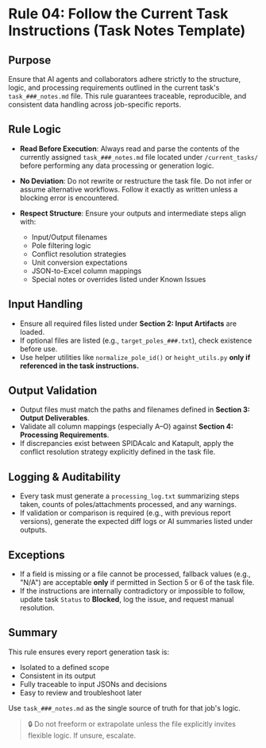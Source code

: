 # Rule 04: Follow the Current Task Instructions (Task Notes Template)

## Purpose

Ensure that AI agents and collaborators adhere strictly to the structure, logic, and processing requirements outlined in the current task's `task_###_notes.md` file. This rule guarantees traceable, reproducible, and consistent data handling across job-specific reports.

## Rule Logic

* **Read Before Execution**: Always read and parse the contents of the currently assigned `task_###_notes.md` file located under `/current_tasks/` before performing any data processing or generation logic.
* **No Deviation**: Do not rewrite or restructure the task file. Do not infer or assume alternative workflows. Follow it exactly as written unless a blocking error is encountered.
* **Respect Structure**: Ensure your outputs and intermediate steps align with:

  * Input/Output filenames
  * Pole filtering logic
  * Conflict resolution strategies
  * Unit conversion expectations
  * JSON-to-Excel column mappings
  * Special notes or overrides listed under Known Issues

## Input Handling

* Ensure all required files listed under **Section 2: Input Artifacts** are loaded.
* If optional files are listed (e.g., `target_poles_###.txt`), check existence before use.
* Use helper utilities like `normalize_pole_id()` or `height_utils.py` **only if referenced in the task instructions.**

## Output Validation

* Output files must match the paths and filenames defined in **Section 3: Output Deliverables**.
* Validate all column mappings (especially A–O) against **Section 4: Processing Requirements**.
* If discrepancies exist between SPIDAcalc and Katapult, apply the conflict resolution strategy explicitly defined in the task file.

## Logging & Auditability

* Every task must generate a `processing_log.txt` summarizing steps taken, counts of poles/attachments processed, and any warnings.
* If validation or comparison is required (e.g., with previous report versions), generate the expected diff logs or AI summaries listed under outputs.

## Exceptions

* If a field is missing or a file cannot be processed, fallback values (e.g., "N/A") are acceptable **only** if permitted in Section 5 or 6 of the task file.
* If the instructions are internally contradictory or impossible to follow, update task `Status` to **Blocked**, log the issue, and request manual resolution.

## Summary

This rule ensures every report generation task is:

* Isolated to a defined scope
* Consistent in its output
* Fully traceable to input JSONs and decisions
* Easy to review and troubleshoot later

Use `task_###_notes.md` as the single source of truth for that job's logic.

> 🔒 Do not freeform or extrapolate unless the file explicitly invites flexible logic. If unsure, escalate.
